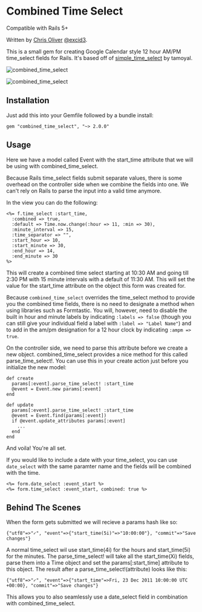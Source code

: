 Combined Time Select
====================

Compatible with Rails 5+

Written by [Chris Oliver](http://excid3.com) [@excid3](https://twitter.com/excid3).

This is a small gem for creating Google Calendar style 12 hour AM/PM
time_select fields for Rails. It's based off of [simple_time_select](https://github.com/tamoyal/simple_time_select) by tamoyal.

![combined_time_select](http://f.cl.ly/items/1945331M3W1h0f1K3I2v/Screen%20Shot%202011-12-23%20at%2012.08.37%20AM.png)

![combined_time_select](http://f.cl.ly/items/0H1x3a0S3m3E1U020s2m/Screen%20Shot%202011-12-23%20at%2012.09.00%20AM.png)

Installation
------------

Just add this into your Gemfile followed by a bundle install:

    gem "combined_time_select", "~> 2.0.0"

Usage
-----

Here we have a model called Event with the start_time attribute that we
will be using with combined_time_select.

Because Rails time_select fields submit separate values, there is some
overhead on the controller side when we combine the fields into one. We
can't rely on Rails to parse the input into a valid time anymore.

In the view you can do the following:

    <%= f.time_select :start_time,
      :combined => true,
      :default => Time.now.change(:hour => 11, :min => 30),
      :minute_interval => 15,
      :time_separator => "",
      :start_hour => 10,
      :start_minute => 30,
      :end_hour => 14,
      :end_minute => 30
    %>

This will create a combined time select starting at 10:30 AM and going till
2:30 PM with 15 minute intervals with a default of 11:30 AM. This will set the
value for the start_time attribute on the object this form was created
for.

Because `combined_time_select` overrides the time_select method to provide you the combined time fields, there is no need to designate a method when using libraries such as Formtastic.  You will, however, need to disable the built in hour and minute labels by indicating `:labels => false` (though you can still give your individual field a label with `:label => "Label Name"`) and to add in the am/pm designation for a 12 hour clock by indicating `:ampm => true`.

On the controller side, we need to parse this attribute before we create
a new object. combined_time_select provides a nice method for this
called parse_time_select!. You can use this in your create action just
before you initialize the new model:

    def create
      params[:event].parse_time_select! :start_time
      @event = Event.new params[:event]
    end

    def update
      params[:event].parse_time_select! :start_time
      @event = Event.find(params[:event])
      if @event.update_attributes params[:event]
        ...
      end
    end

And voila! You're all set.

If you would like to include a date with your time_select, you can use `date_select` with the same paramter name and the fields will be combined with the time.

    <%= form.date_select :event_start %>
    <%= form.time_select :event_start, combined: true %>

Behind The Scenes
-----------------

When the form gets submitted we will recieve a params hash like so:

    {"utf8"=>"✓", "event"=>{"start_time(5i)"=>"10:00:00"}, "commit"=>"Save changes"}

A normal time_select wil use start_time(4i) for the hours and
start_time(5i) for the minutes. The parse_time_select! will take all the
start_time(Xi) fields, parse them into a Time object and set the
params[:start_time] attribute to this object. The result after a
parse_time_select!(attribute) looks like this:

    {"utf8"=>"✓", "event"=>{"start_time"=>Fri, 23 Dec 2011 10:00:00 UTC +00:00}, "commit"=>"Save changes"}

This allows you to also seamlessly use a date_select field in
combination with combined_time_select.


